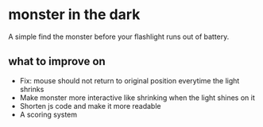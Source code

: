 # monster in the dark

A simple find the monster before your flashlight runs out of battery.

## what to improve on

- Fix: mouse should not return to original position everytime the light shrinks
- Make monster more interactive like shrinking when the light shines on it
- Shorten js code and make it more readable
- A scoring system

